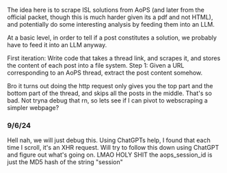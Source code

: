 The idea here is to scrape ISL solutions from AoPS (and later from the official packet, though this is much harder given its a pdf and not HTML), and potentially do some interesting analysis by feeding them into an LLM.

At a basic level, in order to tell if a post constitutes a solution, we probably have to feed it into an LLM anyway.

First iteration:
Write code that takes a thread link, and scrapes it, and stores the content of each post into a file system.
Step 1: Given a URL corresponding to an AoPS thread, extract the post content somehow.

Bro it turns out doing the http request only gives you the top part and the bottom part of the thread, and skips all the posts in the middle. That's so bad. Not tryna debug that rn, so lets see if I can pivot to webscraping a simpler webpage?

### 9/6/24
Hell nah, we will just debug this. Using ChatGPTs help, I found that each time I scroll, it's an XHR request. Will try to follow this down using ChatGPT and figure out what's going on.
LMAO HOLY SHIT the aops_session_id is just the MD5 hash of the string "session"
